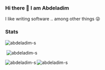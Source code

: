 ### Hi there 👋 I am Abdeladim

I like writing software .. among other things :stuck_out_tongue_winking_eye:

<h3 align="left">Stats</h3>

<p align="left"> <img src="https://komarev.com/ghpvc/?username=abdeladim-s&label=Profile%20views&color=0e75b6&style=flat" alt="abdeladim-s" /> </p>

<p>&nbsp;<img align="center" src="https://github-readme-stats.vercel.app/api?username=abdeladim-s&show_icons=true&locale=en&count_private=true" alt="abdeladim-s" /></p>

<p><img align="left" src="https://github-readme-stats.vercel.app/api/top-langs?username=abdeladim-s&show_icons=true&locale=en&layout=compact" alt="abdeladim-s" /></p>

<p><img align="center" src="https://github-readme-streak-stats.herokuapp.com/?user=abdeladim-s&" alt="abdeladim-s" /></p>

<!--
**abdeladim-s/abdeladim-s** is a ✨ _special_ ✨ repository because its `README.md` (this file) appears on your GitHub profile.

Here are some ideas to get you started:

- 🔭 I’m currently working on ...
- 🌱 I’m currently learning ...
- 👯 I’m looking to collaborate on ...
- 🤔 I’m looking for help with ...
- 💬 Ask me about ...
- 📫 How to reach me: ...
- 😄 Pronouns: ...
- ⚡ Fun fact: ...
-->
